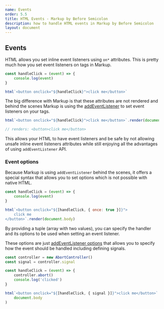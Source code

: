 ```yaml
---
name: Events
order: 5.5
title: HTML Events - Markup by Before Semicolon
description: how to handle HTML events in Markup by Before Semicolon
layout: document
---
```


## Events

HTML allows you set inline event listeners using `on*` attributes. This is pretty much how you set event listeners on tags in Markup.

```javascript
const handleClick = (event) => {
    console.log(event)
}

html`<button onclick="${handleClick}">click me</button>`
```

The big difference with Markup is that these attributes are not rendered and behind the scenes Markup is using the [addEventListener](https://developer.mozilla.org/en-US/docs/Web/API/EventTarget/addEventListener) to set event listeners on your tags.

```javascript
html`<button onclick="${handleClick}">click me</button>`.render(document.body)

// renders: <button>click me</button>
```

This allows your HTML to have event listeners and be safe by not allowing unsafe inline event listeners attributes while still enjoying all the advantages of using `addEventListener` API.

### Event options

Because Markup is using `addEventListener` behind the scenes, it offers a special syntax that allows you to set options which is not possible with native HTML.

```javascript
const handleClick = (event) => {
    console.log(event)
}

html`<button onclick="${[handleClick, { once: true }]}">
    click me
</button>`.render(document.body)
```

By providing a tuple (array with two values), you can specify the handler and its options to be used when setting an event listener.

These options are just [addEventListener options](https://developer.mozilla.org/en-US/docs/Web/API/EventTarget/addEventListener#options) that allows you to specify how the event should be handled including defining signals.

```javascript
const controller = new AbortController()
const signal = controller.signal

const handleClick = (event) => {
    controller.abort()
    console.log('clicked')
}

html`<button onclick="${[handleClick, { signal }]}">click me</button>`.render(
    document.body
)
```
